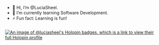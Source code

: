 - 👋 Hi, I’m @LuciaSheel.
- 🌱 I’m currently learning Software Development.
- ⚡ Fun fact: Learning is fun!
  ###

  
 [![An image of @luciasheel's Holopin badges, which is a link to view their full Holopin profile](https://holopin.me/luciasheel)](https://holopin.io/@luciasheel)


<!---
LuciaSheel/LuciaSheel is a ✨ special ✨ repository because its `README.md` (this file) appears on your GitHub profile.
You can click the Preview link to take a look at your changes.
--->

